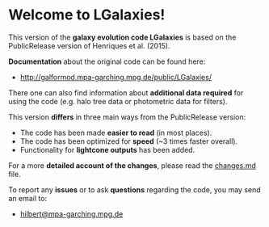 # Welcome to LGalaxies!

This version of the **galaxy evolution code LGalaxies** is based on the PublicRelease version of Henriques et al. (2015).

**Documentation** about the original code can be found here:
- http://galformod.mpa-garching.mpg.de/public/LGalaxies/

There one can also find information about **additional data required** for using the code (e.g. halo tree data or photometric data for filters).

This version **differs** in three main ways from the PublicRelease version:
- The code has been made **easier to read** (in most places).
- The code has been optimized for **speed** (~3 times faster overall).
- Functionality for **lightcone outputs** has been added.

For a more **detailed account of the changes**, please read the [changes.md](changes.md) file.

To report any **issues** or to ask **questions** regarding the code, you may send an email to:
- <hilbert@mpa-garching.mpg.de>
      
